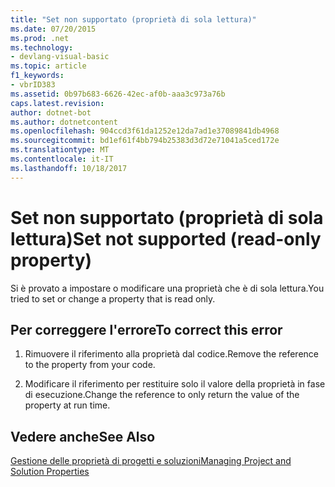 ```yaml
---
title: "Set non supportato (proprietà di sola lettura)"
ms.date: 07/20/2015
ms.prod: .net
ms.technology:
- devlang-visual-basic
ms.topic: article
f1_keywords:
- vbrID383
ms.assetid: 0b97b683-6626-42ec-af0b-aaa3c973a76b
caps.latest.revision: 
author: dotnet-bot
ms.author: dotnetcontent
ms.openlocfilehash: 904ccd3f61da1252e12da7ad1e37089841db4968
ms.sourcegitcommit: bd1ef61f4bb794b25383d3d72e71041a5ced172e
ms.translationtype: MT
ms.contentlocale: it-IT
ms.lasthandoff: 10/18/2017
---
```

# <a name="set-not-supported-read-only-property"></a><span data-ttu-id="420ed-102">Set non supportato (proprietà di sola lettura)</span><span class="sxs-lookup"><span data-stu-id="420ed-102">Set not supported (read-only property)</span></span>
<span data-ttu-id="420ed-103">Si è provato a impostare o modificare una proprietà che è di sola lettura.</span><span class="sxs-lookup"><span data-stu-id="420ed-103">You tried to set or change a property that is read only.</span></span>  
  
## <a name="to-correct-this-error"></a><span data-ttu-id="420ed-104">Per correggere l'errore</span><span class="sxs-lookup"><span data-stu-id="420ed-104">To correct this error</span></span>  
  
1.  <span data-ttu-id="420ed-105">Rimuovere il riferimento alla proprietà dal codice.</span><span class="sxs-lookup"><span data-stu-id="420ed-105">Remove the reference to the property from your code.</span></span>  
  
2.  <span data-ttu-id="420ed-106">Modificare il riferimento per restituire solo il valore della proprietà in fase di esecuzione.</span><span class="sxs-lookup"><span data-stu-id="420ed-106">Change the reference to only return the value of the property at run time.</span></span>  
  
## <a name="see-also"></a><span data-ttu-id="420ed-107">Vedere anche</span><span class="sxs-lookup"><span data-stu-id="420ed-107">See Also</span></span>  
 [<span data-ttu-id="420ed-108">Gestione delle proprietà di progetti e soluzioni</span><span class="sxs-lookup"><span data-stu-id="420ed-108">Managing Project and Solution Properties</span></span>](/visualstudio/ide/managing-project-and-solution-properties)
